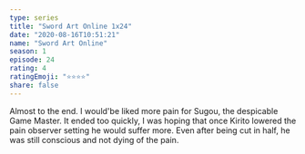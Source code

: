 ```yaml
--- 
type: series 
title: "Sword Art Online 1x24" 
date: "2020-08-16T10:51:21" 
name: "Sword Art Online" 
season: 1 
episode: 24 
rating: 4 
ratingEmoji: "⭐️⭐️⭐️⭐️" 
share: false 
---
```


Almost to the end. I would'be liked more pain for Sugou, the despicable Game Master. It ended too quickly, I was hoping that once Kirito lowered the pain observer setting he would suffer more. Even after being cut in half, he was still conscious and not dying of the pain.
